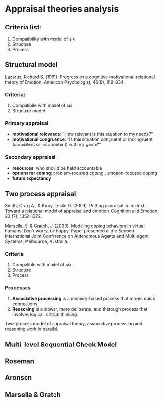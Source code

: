 # Appraisal theories analysis

## Criteria list:

1. Compatibility with model of six
1. Structure
1. Process 


## Structural model

Lazarus, Richard S. (1991). Progress on a cognitive-motivational-relational theory of Emotion. American Psychologist, 46(8), 819-834.

### Criteria:

1. Compatibile with model of six
1. Structure model

### Primary appraisal

* **motivational relevance**: “How relevant is this situation to my needs?”
* **motivational congruence**: “Is this situation congruent or incongruent (consistent or inconsistent) with my goals?”

### Secondary appraisal

* **resources**: who should be held accountable
* **options for coping**: problem-focused coping , emotion-focused coping
* **future expectancy**

## Two process appraisal

Smith, Craig A., & Kirby, Leslie D. (2009). Putting appraisal in context: Toward a relational model of appraisal and emotion. Cognition and Emotion, 23 (7), 1352-1372.

Marsella, S. & Gratch, J. (2003). Modeling coping behaviors in virtual humans: Don't worry, be happy. Paper presented at the Second International Joint Conference on Autonomous Agents and Multi-agent Systems, Melbourne, Australia.

### Criteria

1. Compatible with model of six
1. Structure
1. Process 

### Processes

1. **Associative processing** is a memory-based process that makes quick connections.
1. **Reasoning** is a slower, more deliberate, and thorough process that involves logical, critical thinking.

Two-process model of appraisal theory, associative processing and reasoning work in parallel.

##  Multi-level Sequential Check Model

## Roseman

## Aronson

## Marsella & Gratch

